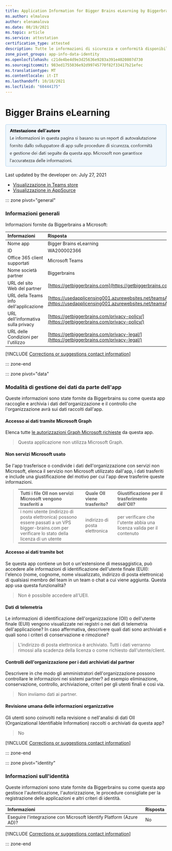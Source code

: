 ```yaml
---
title: Application Information for Bigger Brains eLearning by Biggerbrains
ms.author: elmalova
author: elenamalova
ms.date: 08/19/2021
ms.topic: article
ms.service: attestation
certification_type: attested
description: Tutte le informazioni di sicurezza e conformità disponibili per Bigger Brains eLearning, i criteri di gestione dei dati, le informazioni del catalogo app Microsoft Cloud App Security e le informazioni sulla sicurezza/conformità nel Registro di sistema CSA STAR.
zone_pivot_groups: app-info-data-identity
ms.openlocfilehash: c21de4be4d9e3d25636e9283a391e4020807d730
ms.sourcegitcommit: 983ed1755036e92d99745770f82f33417b21efec
ms.translationtype: MT
ms.contentlocale: it-IT
ms.lasthandoff: 10/18/2021
ms.locfileid: "60444175"
---
```

# <a name="bigger-brains-elearning"></a>Bigger Brains eLearning

<p></p>
<img alt="Publisher Attestation: The information on this page is based on a self-assessment report provided by the app developer on the security, compliance, and data handling practices followed by this app. Microsoft makes no guarantees regarding the accuracy of the information." src="../media/attested.png" width="650" />
<p>Last updated by the developer on: July 27, 2021</p>

* <a href="https://teams.microsoft.com/l/app/12345514-afee-abcd-acde-c5b34109abcd" target="_blank">Visualizzazione in Teams store</a>
* <a href="https://appsource.microsoft.com/product/office/WA200002366" target="_blank">Visualizzazione in AppSource</a>

::: zone pivot="general"

### <a name="general-information"></a>Informazioni generali

Informazioni fornite da Biggerbrains a Microsoft:

| **Informazioni** | **Risposta** |
|:----------------|:-------------|
| Nome app | Bigger Brains eLearning |
| ID | WA200002366 |
| Office 365 client supportati | Microsoft Teams |
| Nome società partner | Biggerbrains |
| URL del sito Web del partner | [https://getbiggerbrains.com](https://getbiggerbrains.com) |
| URL della Teams info dell'applicazione | [https://usedapplicensing001.azurewebsites.net/teamsApp/inde...](https://usedapplicensing001.azurewebsites.net/teamsApp/index.html) |
| URL dell'informativa sulla privacy | [https://getbiggerbrains.com/privacy-policy/](https://getbiggerbrains.com/privacy-policy/) |
| URL delle Condizioni per l'utilizzo | [https://getbiggerbrains.com/privacy-legal/](https://getbiggerbrains.com/privacy-legal/) |

 [!INCLUDE [Corrections or suggestions contact information](../includes/corrections-or-suggestions.md)]

::: zone-end

::: zone pivot="data"

### <a name="how-the-app-handles-data"></a>Modalità di gestione dei dati da parte dell'app

Queste informazioni sono state fornite da Biggerbrains su come questa app raccoglie e archivia i dati dell'organizzazione e il controllo che l'organizzazione avrà sui dati raccolti dall'app.

#### <a name="data-access-using-microsoft-graph"></a>Accesso ai dati tramite Microsoft Graph

Elenca tutte [le autorizzazioni Graph Microsoft richieste](https://docs.microsoft.com/graph/permissions-reference) da questa app.

>Questa applicazione non utilizza Microsoft Graph.


#### <a name="non-microsoft-services-used"></a>Non servizi Microsoft usato

Se l'app trasferisce o condivide i dati dell'organizzazione con servizi non Microsoft, elenca il servizio non Microsoft utilizzato dall'app, i dati trasferiti e include una giustificazione del motivo per cui l'app deve trasferire queste informazioni.

>| **Tutti i file OII non servizi Microsoft vengono trasferiti a** |  **Quale OII viene trasferito?** | **Giustificazione per il trasferimento dell'OII?** |
>|:-----------------------------------------------------|:------------------------------|:----------------------------------------|
>| i nomi utente (indirizzo di posta elettronica) possono essere passati a un VPS bigger-brains.com per verificare lo stato della licenza di un utente | indirizzo di posta elettronica | per verificare che l'utente abbia una licenza valida per il contenuto |

#### <a name="data-access-via-bots"></a>Accesso ai dati tramite bot

Se questa app contiene un bot o un'estensione di messaggistica, può accedere alle informazioni di identificazione dell'utente finale (EUII): l'elenco (nome, cognome, nome visualizzato, indirizzo di posta elettronica) di qualsiasi membro del team in un team o chat a cui viene aggiunta. Questa app usa questa funzionalità?

>Non è possibile accedere all'UEII.


#### <a name="telemetry-data"></a>Dati di telemetria

Le informazioni di identificazione dell'organizzazione (OII) o dell'utente finale (EUII) vengono visualizzate nei registri o nei dati di telemetria dell'applicazione? In caso affermativa, descrivere quali dati sono archiviati e quali sono i criteri di conservazione e rimozione?

>L'indirizzo di posta elettronica è archiviato. Tutti i dati verranno rimossi alla scadenza della licenza o come richiesto dall'utente/client.

#### <a name="organizational-controls-for-data-stored-by-partner"></a>Controlli dell'organizzazione per i dati archiviati dal partner

Descrivere in che modo gli amministratori dell'organizzazione possono controllare le informazioni nei sistemi partner? ad esempio eliminazione, conservazione, controllo, archiviazione, criteri per gli utenti finali e così via.

>Non inviiamo dati ai partner.

#### <a name="human-review-of-organizational-information"></a>Revisione umana delle informazioni organizzative

Gli utenti sono coinvolti nella revisione o nell'analisi di dati OII (Organizational Identifiable Information) raccolti o archiviati da questa app?

>No

[!INCLUDE [Corrections or suggestions contact information](../includes/corrections-or-suggestions.md)]

::: zone-end


::: zone pivot="identity"

### <a name="identity-information"></a>Informazioni sull'identità

Queste informazioni sono state fornite da Biggerbrains su come questa app gestisce l'autenticazione, l'autorizzazione, le procedure consigliate per la registrazione delle applicazioni e altri criteri di identità.

| **Informazioni** | **Risposta** |
|:----------------|:-------------|
| Eseguire l'integrazione con Microsoft Identify Platform (Azure AD)?  | No |

[!INCLUDE [Corrections or suggestions contact information](../includes/corrections-or-suggestions.md)]

::: zone-end
